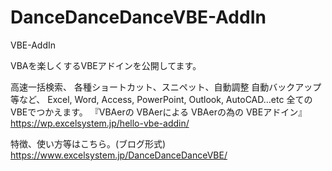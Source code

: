 # DanceDanceDanceVBE-AddIn
VBE-AddIn

VBAを楽しくするVBEアドインを公開してます。

高速一括検索、
各種ショートカット、スニペット、自動調整
自動バックアップ等など、
Excel, Word, Access, PowerPoint, Outlook, AutoCAD...etc
全てのVBEでつかえます。
『VBAerの VBAerによる VBAerの為の VBEアドイン』
https://wp.excelsystem.jp/hello-vbe-addin/

特徴、使い方等はこちら。(ブログ形式)
https://www.excelsystem.jp/DanceDanceDanceVBE/
